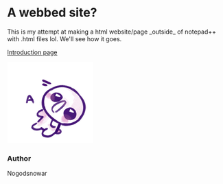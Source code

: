 <html>
<head>
    <title>nogodsnowar</title>
    <link href="style.css" rel="stylesheet" type="text/css" media="all">
</head>

<body>
    <h1> A webbed site? </h1>
    <p>This is my attempt at making a html website/page _outside_ of notepad++ with .html files lol. We'll see how it goes.</p>
    <a href="https://nogodsnowar.github.io/nogodsnowar/hello.html">Introduction page</a>
    <p><img src="A.jpg"  width="200px"></p>
    <h3>Author</h3>
    <p>Nogodsnowar</p>
</body>
</html>